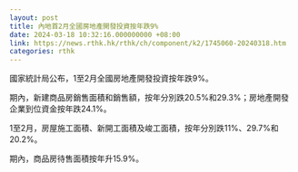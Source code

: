 ```yaml
---
layout: post
title: 內地首2月全國房地產開發投資按年跌9%
date: 2024-03-18 10:32:16.000000000 +08:00
link: https://news.rthk.hk/rthk/ch/component/k2/1745060-20240318.htm
categories: rthk
---
```


國家統計局公布，1至2月全國房地產開發投資按年跌9%。

期內，新建商品房銷售面積和銷售額，按年分別跌20.5%和29.3%；房地產開發企業到位資金按年跌24.1%。

1至2月，房屋施工面積、新開工面積及峻工面積，按年分別跌11%、29.7%和20.2%。

期內，商品房待售面積按年升15.9%。
